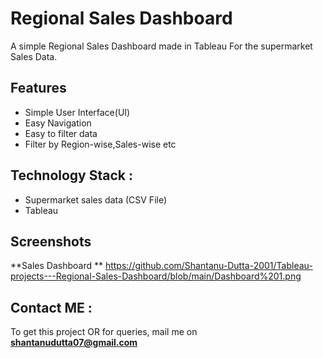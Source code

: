 
# Regional Sales Dashboard

A simple Regional Sales Dashboard made in Tableau For the supermarket Sales Data.



## Features

- Simple User Interface(UI)
- Easy Navigation
- Easy to filter data
- Filter by Region-wise,Sales-wise etc
 





## Technology Stack :

- Supermarket sales data (CSV File)
- Tableau 
## Screenshots

**Sales Dashboard **
https://github.com/Shantanu-Dutta-2001/Tableau-projects---Regional-Sales-Dashboard/blob/main/Dashboard%201.png









## Contact ME : 

To get this project OR for queries, mail me on **shantanudutta07@gmail.com**


